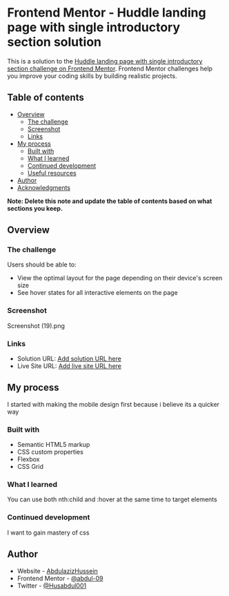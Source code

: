 # Frontend Mentor - Huddle landing page with single introductory section solution

This is a solution to the [Huddle landing page with single introductory section challenge on Frontend Mentor](https://www.frontendmentor.io/challenges/huddle-landing-page-with-a-single-introductory-section-B_2Wvxgi0). Frontend Mentor challenges help you improve your coding skills by building realistic projects. 

## Table of contents

- [Overview](#overview)
  - [The challenge](#the-challenge)
  - [Screenshot](#screenshot)
  - [Links](#links)
- [My process](#my-process)
  - [Built with](#built-with)
  - [What I learned](#what-i-learned)
  - [Continued development](#continued-development)
  - [Useful resources](#useful-resources)
- [Author](#author)
- [Acknowledgments](#acknowledgments)

**Note: Delete this note and update the table of contents based on what sections you keep.**

## Overview

### The challenge

Users should be able to:

- View the optimal layout for the page depending on their device's screen size
- See hover states for all interactive elements on the page

### Screenshot

Screenshot (19).png


### Links

- Solution URL: [Add solution URL here](https://your-solution-url.com)
- Live Site URL: [Add live site URL here](https://your-live-site-url.com)

## My process

I started with making the mobile design first because i believe its a quicker way

### Built with

- Semantic HTML5 markup
- CSS custom properties
- Flexbox
- CSS Grid

### What I learned

You can use both nth:child and :hover at the same time to target elements 


### Continued development
 I want to gain mastery of css



## Author

- Website - [AbdulazizHussein](https://www.AbdulazizHussein.netlify.app)
- Frontend Mentor - [@abdul-09](https://www.frontendmentor.io/profile/abdul-09)
- Twitter - [@Husabdul001](https://www.twitter.com/Husabdul001)
